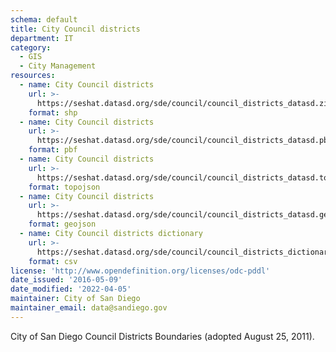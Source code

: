 ```yaml
---
schema: default
title: City Council districts
department: IT
category:
  - GIS
  - City Management
resources:
  - name: City Council districts
    url: >-
      https://seshat.datasd.org/sde/council/council_districts_datasd.zip
    format: shp
  - name: City Council districts
    url: >-
      https://seshat.datasd.org/sde/council/council_districts_datasd.pbf
    format: pbf
  - name: City Council districts
    url: >-
      https://seshat.datasd.org/sde/council/council_districts_datasd.topojson
    format: topojson
  - name: City Council districts
    url: >-
      https://seshat.datasd.org/sde/council/council_districts_datasd.geojson
    format: geojson
  - name: City Council districts dictionary
    url: >-
      https://seshat.datasd.org/sde/council/council_districts_dictionary_datasd.csv
    format: csv
license: 'http://www.opendefinition.org/licenses/odc-pddl'
date_issued: '2016-05-09'
date_modified: '2022-04-05'
maintainer: City of San Diego
maintainer_email: data@sandiego.gov
---
```

City of San Diego Council Districts Boundaries (adopted August 25, 2011).

